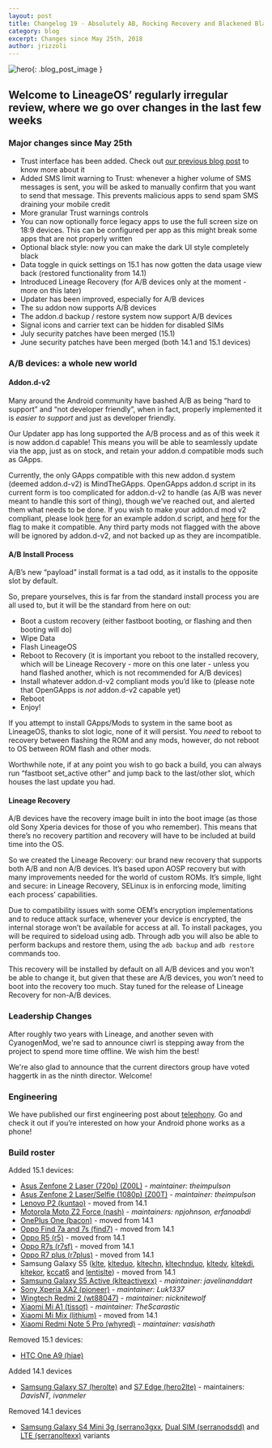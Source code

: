 ```yaml
---
layout: post
title: Changelog 19 - Absolutely AB, Rocking Recovery and Blackened Black
category: blog
excerpt: Changes since May 25th, 2018
author: jrizzoli
---
```


![hero]({{site.baseurl}}/images/2018-07-19/hero.webp){: .blog_post_image }

## Welcome to LineageOS’ regularly irregular review, where we go over changes in the last few weeks

### Major changes since May 25th
* Trust interface has been added. Check out [our previous blog post]({{site.baseurl}}/Trust-me) to know more about it
* Added SMS limit warning to Trust: whenever a higher volume of SMS messages is sent, you will be asked to manually confirm that you want to send that message. This prevents malicious apps to send spam SMS draining your mobile credit
* More granular Trust warnings controls
* You can now optionally force legacy apps to use the full screen size on 18:9 devices. This can be configured per app as this might break some apps that are not properly written
* Optional black style: now you can make the dark UI style completely black
* Data toggle in quick settings on 15.1 has now gotten the data usage view back (restored functionality from 14.1)
* Introduced Lineage Recovery (for A/B devices only at the moment - more on this later)
* Updater has been improved, especially for A/B devices
* The su addon now supports A/B devices
* The addon.d backup / restore system now support A/B devices
* Signal icons and carrier text can be hidden for disabled SIMs
* July security patches have been merged (15.1)
* June security patches have been merged (both 14.1 and 15.1 devices)


### A/B devices: a whole new world

#### Addon.d-v2

Many around the Android community have bashed A/B as being “hard to support” and “not developer friendly”, when in fact, properly implemented it is _easier to support_ and just as developer friendly.

Our Updater app has long supported the A/B process and as of this week it is now addon.d capable! This means you will be able to seamlessly update via the app, just as on stock, and retain your addon.d compatible mods such as GApps.

Currently, the only GApps compatible with this new addon.d system (deemed addon.d-v2) is MindTheGApps. OpenGApps addon.d script in its current form is too complicated for addon.d-v2 to handle (as A/B was never meant to handle this sort of thing), though we’ve reached out, and alerted them what needs to be done. If you wish to make your addon.d mod v2 compliant, please look [here](https://github.com/MindTheGapps/vendor_gapps/blob/master/addond_tail) for an example addon.d script, and [here](https://github.com/MindTheGapps/vendor_gapps/commit/74859c6634b8d8df7bc674847513a9686e0e67e7) for the flag to make it compatible. Any third party mods not flagged with the above will be ignored by addon.d-v2, and not backed up as they are incompatible.

#### A/B Install Process

A/B’s new “payload” install format is a tad odd, as it installs to the opposite slot by default.

So, prepare yourselves, this is far from the standard install process you are all used to, but it will be the standard from here on out:

* Boot a custom recovery (either fastboot booting, or flashing and then booting will do)
* Wipe Data
* Flash LineageOS
* Reboot to Recovery (it is important you reboot to the installed recovery, which will be Lineage Recovery - more on this one later - unless you hand flashed another, which is not recommended for A/B devices)
* Install whatever addon.d-v2 compliant mods you’d like to (please note that OpenGApps is _not_ addon.d-v2 capable yet)
* Reboot
* Enjoy!

If you attempt to install GApps/Mods to system in the same boot as LineageOS, thanks to slot logic, none of it will persist. You *need* to reboot to recovery between flashing the ROM and any mods, however, do not reboot to OS between ROM flash and other mods.

Worthwhile note, if at any point you wish to go back a build, you can always run “fastboot set_active other” and jump back to the last/other slot, which houses the last update you had.

#### Lineage Recovery

A/B devices have the recovery image built in into the boot image (as those old Sony Xperia devices for those of you who remember). This means that there’s no recovery partition and recovery will have to be included at build time into the OS.

So we created the Lineage Recovery: our brand new recovery that supports both A/B and non A/B devices. It’s based upon AOSP recovery but with many improvements needed for the world of custom ROMs. It’s simple, light and secure: in Lineage Recovery, SELinux is in enforcing mode, limiting each process’ capabilities.

Due to compatibility issues with some OEM’s encryption implementations and to reduce attack surface, whenever your device is encrypted, the internal storage won’t be available for access at all. To install packages, you will be required to sideload using adb. Through adb you will also be able to perform backups and restore them, using the `adb backup` and `adb restore` commands too.

This recovery will be installed by default on all A/B devices and you won’t be able to change it, but given that these are A/B devices, you won’t need to boot into the recovery too much. Stay tuned for the release of Lineage Recovery for non-A/B devices.

### Leadership Changes

After roughly two years with Lineage, and another seven with CyanogenMod, we're sad to announce ciwrl is stepping away from the project to spend more time offline. We wish him the best!

We're also glad to announce that the current directors group have voted haggertk in as the ninth director. Welcome!

### Engineering

We have published our first engineering post about [telephony]({{site.baseurl}}/engineering/Telephony). Go and check it out if you’re interested on how your Android phone works as a phone!

### Build roster

Added 15.1 devices:

* [Asus Zenfone 2 Laser (720p) (Z00L)](https://wiki.lineageos.org/devices/Z00L) - _maintainer: theimpulson_
* [Asus Zenfone 2 Laser/Selfie (1080p) (Z00T)](https://wiki.lineageos.org/devices/Z00T) - _maintainer: theimpulson_
* [Lenovo P2 (kuntao)](https://wiki.lineageos.org/devices/kuntao) - moved from 14.1
* [Motorola Moto Z2 Force (nash)](https://wiki.lineageos.org/devices/nash) - _maintainers: npjohnson, erfanoabdi_
* [OnePlus One (bacon)](https://wiki.lineageos.org/devices/bacon) - moved from 14.1
* [Oppo Find 7a and 7s (find7)](https://wiki.lineageos.org/devices/find7) - moved from 14.1
* [Oppo R5 (r5)](https://wiki.lineageos.org/devices/r5) - moved from 14.1
* [Oppo R7s (r7sf)](https://wiki.lineageos.org/devices/r7sf) - moved from 14.1
* [Oppo R7 plus (r7plus)](https://wiki.lineageos.org/devices/r7plus) - moved from 14.1
* Samsung Galaxy S5 ([klte](https://wiki.lineageos.org/devices/klte), [klteduo](https://wiki.lineageos.org/devices/klteduo), [kltechn](https://wiki.lineageos.org/devices/kltechn), [kltechnduo](https://wiki.lineageos.org/devices/kltechnduo), [kltedv](https://wiki.lineageos.org/devices/kltedv), [kltekdi](https://wiki.lineageos.org/devices/kltekdi), [kltekor](https://wiki.lineageos.org/devices/kltekor), [kccat6](https://wiki.lineageos.org/devices/kccat6) and [lentislte](https://wiki.lineageos.org/devices/lentislte)) - moved from 14.1
* [Samsung Galaxy S5 Active (klteactivexx)](https://wiki.lineageos.org/devices/klteactivexx) - _maintainer: javelinanddart_
* [Sony Xperia XA2 (pioneer)](https://wiki.lineageos.org/devices/pioneer) - _maintainer: Luk1337_
* [Wingtech Redmi 2 (wt88047)](https://wiki.lineageos.org/devices/wt88047) - _maintainer: nicknitewolf_
* [Xiaomi Mi A1 (tissot)](https://wiki.lineageos.org/devices/tissot) - _maintainer: TheScarastic_
* [Xiaomi Mi Mix (lithium)](https://wiki.lineageos.org/devices/lithium) - moved from 14.1
* [Xiaomi Redmi Note 5 Pro (whyred)](https://wiki.lineageos.org/devices/whyred) - _maintainer: vasishath_

Removed 15.1 devices:

* [HTC One A9 (hiae)](https://wiki.lineageos.org/devices/hiae)

Added 14.1 devices

* [Samsung Galaxy S7 (herolte)](https://wiki.lineageos.org/devices/herolte) and [S7 Edge (hero2lte)](https://wiki.lineageos.org/devices/hero2lte) - maintainers: _DavisNT,  ivanmeler_


Removed 14.1 devices

* [Samsung Galaxy S4 Mini 3g (serrano3gxx](https://wiki.lineageos.org/devices/serrano3gxx), [Dual SIM (serranodsdd)](https://wiki.lineageos.org/devices/serranodsdd) and [LTE (serranoltexx)](https://wiki.lineageos.org/devices/serranoltexx) variants
